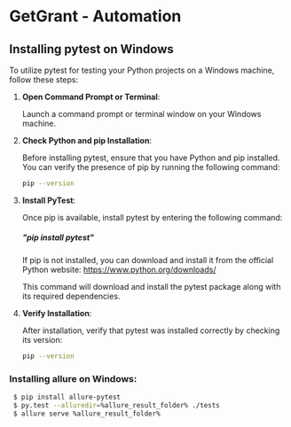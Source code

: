 # GetGrant - Automation

## Installing pytest on Windows

To utilize pytest for testing your Python projects on a Windows machine, follow these steps:

1. **Open Command Prompt or Terminal**:

   Launch a command prompt or terminal window on your Windows machine.

2. **Check Python and pip Installation**:
   
   Before installing pytest, ensure that you have Python and pip installed. 
   You can verify the presence of pip by running the following command:
   ```sh 
   pip --version

3. **Install PyTest**:

   Once pip is available, install pytest by entering the following command:

   ##### "pip install pytest"

   If pip is not installed, you can download and install it from the official Python
   website: https://www.python.org/downloads/

   This command will download and install the pytest package along with its required dependencies.

4. **Verify Installation**:

   After installation, verify that pytest was installed correctly by checking its version: 
   ```sh
   pip --version

### Installing allure on Windows:
   ```sh
    $ pip install allure-pytest
    $ py.test --alluredir=%allure_result_folder% ./tests
    $ allure serve %allure_result_folder%